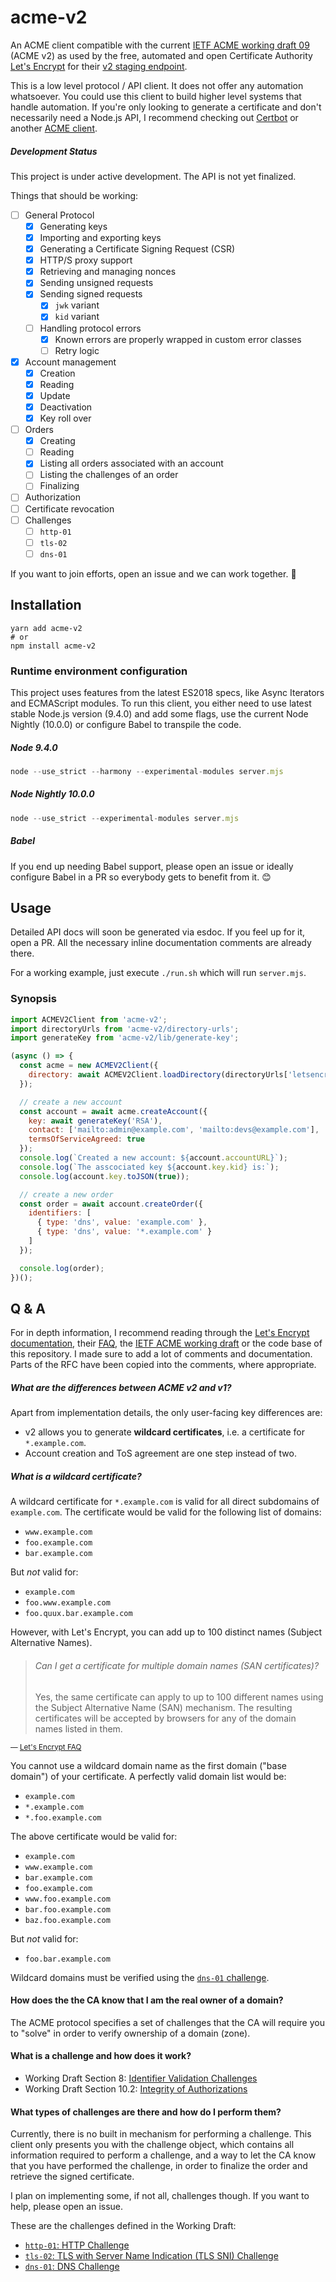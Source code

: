 # acme-v2

An ACME client compatible with the current
[IETF ACME working draft 09][acme-draft-09] (ACME v2) as used by the free,
automated and open Certificate Authority [Let's Encrypt][letsencrypt] for their
[v2 staging endpoint][staging-endpoint].

This is a low level protocol / API client. It does not offer any automation
whatsoever. You could use this client to build higher level systems that handle
automation. If you're only looking to generate a certificate and don't
necessarily need a Node.js API, I recommend checking out [Certbot][certbot] or
another [ACME client][other-clients].

[acme-draft-09]: https://tools.ietf.org/html/draft-ietf-acme-acme-09
[letsencrypt]: https://letsencrypt.org/
[staging-endpoint]: https://community.letsencrypt.org/t/staging-endpoint-for-acme-v2/49605
[certbot]: https://certbot.eff.org/
[other-clients]: https://letsencrypt.org/docs/client-options/

##### Development Status

This project is under active development. The API is not yet finalized.

Things that should be working:

- [ ] General Protocol
  - [x] Generating keys
  - [x] Importing and exporting keys
  - [x] Generating a Certificate Signing Request (CSR)
  - [x] HTTP/S proxy support
  - [x] Retrieving and managing nonces
  - [x] Sending unsigned requests
  - [x] Sending signed requests
    - [x] `jwk` variant
    - [x] `kid` variant
  - [ ] Handling protocol errors
    - [x] Known errors are properly wrapped in custom error classes
    - [ ] Retry logic
- [x] Account management
  - [x] Creation
  - [x] Reading
  - [x] Update
  - [x] Deactivation
  - [x] Key roll over
- [ ] Orders
  - [x] Creating
  - [ ] Reading
  - [x] Listing all orders associated with an account
  - [ ] Listing the challenges of an order
  - [ ] Finalizing
- [ ] Authorization
- [ ] Certificate revocation
- [ ] Challenges
  - [ ] `http-01`
  - [ ] `tls-02`
  - [ ] `dns-01`

If you want to join efforts, open an issue and we can work together. :muscle:

## Installation

```
yarn add acme-v2
# or
npm install acme-v2
```
### Runtime environment configuration

This project uses features from the latest ES2018 specs, like Async Iterators
and ECMAScript modules. To run this client, you either need to use latest stable
Node.js version (9.4.0) and add some flags, use the current Node Nightly
(10.0.0) or configure Babel to transpile the code.

##### Node 9.4.0

```js
node --use_strict --harmony --experimental-modules server.mjs
```

##### Node Nightly 10.0.0

```js
node --use_strict --experimental-modules server.mjs
```

##### Babel

If you end up needing Babel support, please open an issue or ideally configure
Babel in a PR so everybody gets to benefit from it. :blush:

## Usage

Detailed API docs will soon be generated via esdoc. If you feel up for it, open
a PR. All the necessary inline documentation comments are already there.

For a working example, just execute `./run.sh` which will run `server.mjs`.

### Synopsis

```js
import ACMEV2Client from 'acme-v2';
import directoryUrls from 'acme-v2/directory-urls';
import generateKey from 'acme-v2/lib/generate-key';

(async () => {
  const acme = new ACMEV2Client({
    directory: await ACMEV2Client.loadDirectory(directoryUrls['letsencrypt-staging'])
  });

  // create a new account
  const account = await acme.createAccount({
    key: await generateKey('RSA'),
    contact: ['mailto:admin@example.com', 'mailto:devs@example.com'],
    termsOfServiceAgreed: true
  });
  console.log(`Created a new account: ${account.accountURL}`);
  console.log(`The asscociated key ${account.key.kid} is:`);
  console.log(account.key.toJSON(true));

  // create a new order
  const order = await account.createOrder({
    identifiers: [
      { type: 'dns', value: 'example.com' },
      { type: 'dns', value: '*.example.com' }
    ]
  });

  console.log(order);
})();
```

## Q & A

For in depth information, I recommend reading through the [Let's Encrypt
documentation][letsencrypt-docs], their [FAQ][letsencrypt-faq], the [IETF ACME
working draft][acme-draft-09] or the code base of this repository. I made sure
to add a lot of comments and documentation. Parts of the RFC have been copied
into the comments, where appropriate.

[letsencrypt-docs]: https://letsencrypt.org/docs/
[letsencrypt-faq]: https://community.letsencrypt.org/t/frequently-asked-questions-faq/26

##### What are the differences between ACME v2 and v1?

Apart from implementation details, the only user-facing key differences are:

- v2 allows you to generate **wildcard certificates**, i.e. a certificate for
`*.example.com`.
- Account creation and ToS agreement are one step instead of two.

##### What is a wildcard certificate?

A wildcard certificate for `*.example.com` is valid for all direct subdomains of
`example.com`. The certificate would be valid for the following list of domains:

- `www.example.com`
- `foo.example.com`
- `bar.example.com`

But *not* valid for:

- `example.com`
- `foo.www.example.com`
- `foo.quux.bar.example.com`

However, with Let's Encrypt, you can add up to 100 distinct names (Subject
  Alternative Names).

> ###### Can I get a certificate for multiple domain names (SAN certificates)?
>
> Yes, the same certificate can apply to up to 100 different names using the
> Subject Alternative Name (SAN) mechanism. The resulting certificates will be
> accepted by browsers for any of the domain names listed in them.

<sup>— [Let's Encrypt FAQ][letsencrypt-faq]</sup>

You cannot use a wildcard domain name as the first domain ("base domain") of
your certificate. A perfectly valid domain list would be:

- `example.com`
- `*.example.com`
- `*.foo.example.com`

The above certificate would be valid for:

- `example.com`
- `www.example.com`
- `bar.example.com`
- `foo.example.com`
- `www.foo.example.com`
- `bar.foo.example.com`
- `baz.foo.example.com`

But *not* valid for:

- `foo.bar.example.com`

Wildcard domains must be verified using the [`dns-01` challenge][dns-01].

[dns-01]: https://tools.ietf.org/html/draft-ietf-acme-acme-09#section-8.5

#### How does the the CA know that I am the real owner of a domain?

The ACME protocol specifies a set of challenges that the CA will require you to
"solve" in order to verify ownership of a domain (zone).

#### What is a challenge and how does it work?

- Working Draft Section 8: [Identifier Validation Challenges][challenges]
- Working Draft Section 10.2: [Integrity of Authorizations][integrity]

[challenges]: https://tools.ietf.org/html/draft-ietf-acme-acme-09#section-8
[integrity]: https://tools.ietf.org/html/draft-ietf-acme-acme-09#section-10.2

#### What types of challenges are there and how do I perform them?

Currently, there is no built in mechanism for performing a challenge. This
client only presents you with the challenge object, which contains all
information required to perform a challenge, and a way to let the CA know that
you have performed the challenge, in order to finalize the order and retrieve
the signed certificate.

I plan on implementing some, if not all, challenges though. If you want to help,
please open an issue.

These are the challenges defined in the Working Draft:

- [`http-01`: HTTP Challenge][http-01]
- [`tls-02`: TLS with Server Name Indication (TLS SNI) Challenge
][tls-02]
- [`dns-01`: DNS Challenge][dns-01]

[http-01]: https://tools.ietf.org/html/draft-ietf-acme-acme-09#section-8.3
[tls-02]: https://tools.ietf.org/html/draft-ietf-acme-acme-09#section-8.4

